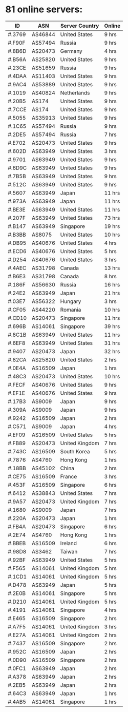 # 81 online servers:

| ID | ASN | Server Country | Online |
| ------ | ------ | ------ | ------ |
| #.3769 | AS46844 | United States | 9 hrs |
| #.F90F | AS57494 | Russia | 9 hrs |
| #.8B6D | AS20473 | Germany | 4 hrs |
| #.B56A | AS25820 | United States | 9 hrs |
| #.23CE | AS51659 | Russia | 9 hrs |
| #.4DAA | AS11403 | United States | 9 hrs |
| #.9AC4 | AS53889 | United States | 9 hrs |
| #.1019 | AS40824 | Netherlands | 9 hrs |
| #.20B5 | AS174 | United States | 9 hrs |
| #.7CCE | AS174 | United States | 9 hrs |
| #.5055 | AS35913 | United States | 9 hrs |
| #.1C65 | AS57494 | Russia | 9 hrs |
| #.2DE5 | AS57494 | Russia | 7 hrs |
| #.E702 | AS20473 | United States | 9 hrs |
| #.602D | AS63949 | United States | 3 hrs |
| #.9701 | AS63949 | United States | 9 hrs |
| #.6D9C | AS63949 | United States | 9 hrs |
| #.7B5B | AS63949 | United States | 9 hrs |
| #.512C | AS63949 | United States | 9 hrs |
| #.5607 | AS63949 | Japan | 11 hrs |
| #.973A | AS63949 | Japan | 11 hrs |
| #.BE3E | AS63949 | United States | 11 hrs |
| #.207F | AS63949 | United States | 73 hrs |
| #.B147 | AS63949 | Singapore | 19 hrs |
| #.B3BB | AS8075 | United States | 10 hrs |
| #.DB95 | AS40676 | United States | 4 hrs |
| #.ECD6 | AS40676 | United States | 5 hrs |
| #.D254 | AS40676 | United States | 3 hrs |
| #.4AEC | AS31798 | Canada | 13 hrs |
| #.B6E3 | AS31798 | Canada | 8 hrs |
| #.186F | AS56630 | Russia | 16 hrs |
| #.24E2 | AS63949 | Japan | 21 hrs |
| #.03E7 | AS56322 | Hungary | 3 hrs |
| #.CF05 | AS44220 | Romania | 10 hrs |
| #.CD10 | AS20473 | Singapore | 11 hrs |
| #.696B | AS14061 | Singapore | 39 hrs |
| #.8C1B | AS63949 | United States | 11 hrs |
| #.6EF8 | AS63949 | United States | 31 hrs |
| #.9407 | AS20473 | Japan | 32 hrs |
| #.82CA | AS25820 | United States | 2 hrs |
| #.0E4A | AS16509 | Japan | 1 hrs |
| #.48C3 | AS20473 | United States | 10 hrs |
| #.FECF | AS40676 | United States | 9 hrs |
| #.EF1E | AS40676 | United States | 9 hrs |
| #.17B3 | AS9009 | Japan | 9 hrs |
| #.309A | AS9009 | Japan | 9 hrs |
| #.9242 | AS16509 | Japan | 2 hrs |
| #.C571 | AS9009 | Japan | 4 hrs |
| #.EF09 | AS16509 | United States | 5 hrs |
| #.FB89 | AS20473 | United Kingdom | 7 hrs |
| #.743C | AS16509 | South Korea | 5 hrs |
| #.7876 | AS4760 | Hong Kong | 1 hrs |
| #.18BB | AS45102 | China | 2 hrs |
| #.CE75 | AS16509 | France | 3 hrs |
| #.453F | AS16509 | Singapore | 6 hrs |
| #.6412 | AS38843 | United States | 7 hrs |
| #.9A57 | AS20473 | United Kingdom | 7 hrs |
| #.1680 | AS9009 | Japan | 7 hrs |
| #.220A | AS20473 | Japan | 1 hrs |
| #.FB4A | AS20473 | Singapore | 6 hrs |
| #.2E74 | AS4760 | Hong Kong | 1 hrs |
| #.BBEB | AS16509 | Ireland | 6 hrs |
| #.98D8 | AS3462 | Taiwan | 7 hrs |
| #.92BF | AS63949 | United States | 5 hrs |
| #.F565 | AS14061 | United Kingdom | 5 hrs |
| #.1CD1 | AS14061 | United Kingdom | 5 hrs |
| #.D478 | AS63949 | Japan | 5 hrs |
| #.2E0B | AS14061 | Singapore | 5 hrs |
| #.D210 | AS14061 | United Kingdom | 5 hrs |
| #.4191 | AS14061 | Singapore | 4 hrs |
| #.E465 | AS16509 | Singapore | 2 hrs |
| #.A7F5 | AS14061 | United Kingdom | 3 hrs |
| #.E27A | AS14061 | United Kingdom | 2 hrs |
| #.7437 | AS16509 | Singapore | 2 hrs |
| #.952C | AS16509 | Japan | 2 hrs |
| #.0D90 | AS16509 | Singapore | 2 hrs |
| #.0FC1 | AS63949 | Japan | 2 hrs |
| #.A378 | AS63949 | Japan | 2 hrs |
| #.2EB5 | AS63949 | Japan | 2 hrs |
| #.64C3 | AS63949 | Japan | 1 hrs |
| #.4AB5 | AS14061 | Singapore | 1 hrs |

